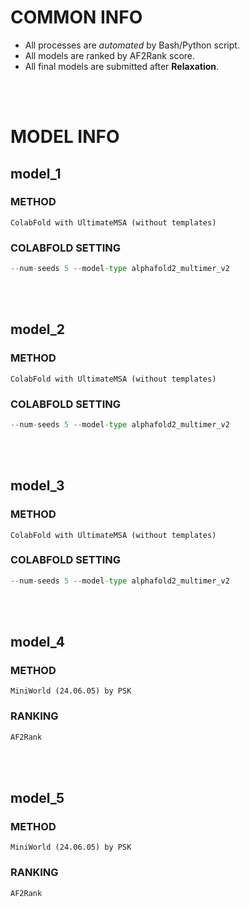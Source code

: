 # COMMON INFO
* All processes are *automated* by Bash/Python script.
* All models are ranked by AF2Rank score.
* All final models are submitted after **Relaxation**.
<br/>
<br/>

# MODEL INFO
## model_1
### METHOD
    ColabFold with UltimateMSA (without templates)
### COLABFOLD SETTING
```python
--num-seeds 5 --model-type alphafold2_multimer_v2
```
<br/>
<br/>

## model_2
### METHOD
    ColabFold with UltimateMSA (without templates)
### COLABFOLD SETTING
```python
--num-seeds 5 --model-type alphafold2_multimer_v2
```
<br/>
<br/>

## model_3
### METHOD
    ColabFold with UltimateMSA (without templates)
### COLABFOLD SETTING
```python
--num-seeds 5 --model-type alphafold2_multimer_v2
```
<br/>
<br/>

## model_4
### METHOD
    MiniWorld (24.06.05) by PSK
### RANKING
```python
AF2Rank
```
<br/>
<br/>

## model_5
### METHOD
    MiniWorld (24.06.05) by PSK
### RANKING
```python
AF2Rank
```
<br/>
<br/>
    